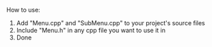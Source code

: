 How to use:
1. Add "Menu.cpp" and "SubMenu.cpp" to your project's source files
2. Include "Menu.h" in any cpp file you want to use it in
3. Done
